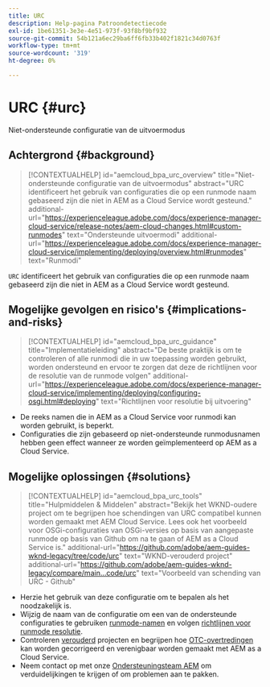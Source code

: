 ```yaml
---
title: URC
description: Help-pagina Patroondetectiecode
exl-id: 1be61351-3e3e-4e51-973f-93f8bf9bf932
source-git-commit: 54b121a6ec29ba6ff6fb33b402f1821c34d0763f
workflow-type: tm+mt
source-wordcount: '319'
ht-degree: 0%

---
```


# URC {#urc}

Niet-ondersteunde configuratie van de uitvoermodus

## Achtergrond {#background}

>[!CONTEXTUALHELP]
>id="aemcloud_bpa_urc_overview"
>title="Niet-ondersteunde configuratie van de uitvoermodus"
>abstract="URC identificeert het gebruik van configuraties die op een runmode naam gebaseerd zijn die niet in AEM as a Cloud Service wordt gesteund."
>additional-url="https://experienceleague.adobe.com/docs/experience-manager-cloud-service/release-notes/aem-cloud-changes.html#custom-runmodes" text="Ondersteunde uitvoermodi"
>additional-url="https://experienceleague.adobe.com/docs/experience-manager-cloud-service/implementing/deploying/overview.html#runmodes" text="Runmodi"

`URC` identificeert het gebruik van configuraties die op een runmode naam gebaseerd zijn die niet in AEM as a Cloud Service wordt gesteund.

## Mogelijke gevolgen en risico&#39;s {#implications-and-risks}

>[!CONTEXTUALHELP]
>id="aemcloud_bpa_urc_guidance"
>title="Implementatieleiding"
>abstract="De beste praktijk is om te controleren of alle runmodi die in uw toepassing worden gebruikt, worden ondersteund en ervoor te zorgen dat deze de richtlijnen voor de resolutie van de runmode volgen"
>additional-url="https://experienceleague.adobe.com/docs/experience-manager-cloud-service/implementing/deploying/configuring-osgi.html#deploying" text="Richtlijnen voor resolutie bij uitvoering"

* De reeks namen die in AEM as a Cloud Service voor runmodi kan worden gebruikt, is beperkt.
* Configuraties die zijn gebaseerd op niet-ondersteunde runmodusnamen hebben geen effect wanneer ze worden geïmplementeerd op AEM as a Cloud Service.

## Mogelijke oplossingen {#solutions}

>[!CONTEXTUALHELP]
>id="aemcloud_bpa_urc_tools"
>title="Hulpmiddelen &amp; Middelen"
>abstract="Bekijk het WKND-oudere project om te begrijpen hoe schendingen van URC compatibel kunnen worden gemaakt met AEM Cloud Service. Lees ook het voorbeeld voor OSGi-configuraties van OSGi-versies op basis van aangepaste runmode op basis van Github om na te gaan of AEM as a Cloud Service is."
>additional-url="https://github.com/adobe/aem-guides-wknd-legacy/tree/code/urc" text="WKND-verouderd project"
>additional-url="https://github.com/adobe/aem-guides-wknd-legacy/compare/main...code/urc" text="Voorbeeld van schending van URC - Github"

* Herzie het gebruik van deze configuratie om te bepalen als het noodzakelijk is.
* Wijzig de naam van de configuratie om een van de ondersteunde configuraties te gebruiken [runmode-namen](https://experienceleague.adobe.com/docs/experience-manager-cloud-service/release-notes/aem-cloud-changes.html#custom-runmodes) en volgen [richtlijnen voor runmode resolutie](https://experienceleague.adobe.com/docs/experience-manager-cloud-service/implementing/deploying/configuring-osgi.html#runmode-resolution).
* Controleren [verouderd](https://github.com/adobe/aem-guides-wknd-legacy/tree/code/urc) projecten en begrijpen hoe [OTC-overtredingen](https://github.com/adobe/aem-guides-wknd-legacy/compare/main...code/urc) kan worden gecorrigeerd en verenigbaar worden gemaakt met AEM as a Cloud Service.
* Neem contact op met onze [Ondersteuningsteam AEM](https://helpx.adobe.com/enterprise/using/support-for-experience-cloud.html) om verduidelijkingen te krijgen of om problemen aan te pakken.
